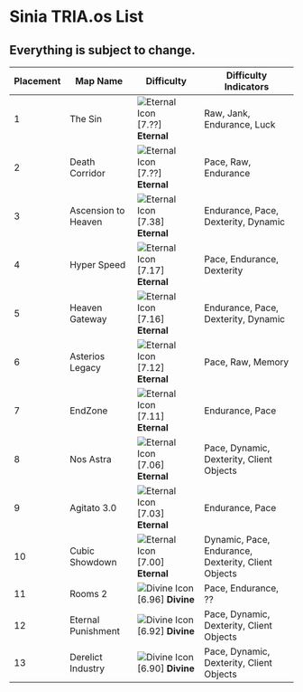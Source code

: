 # Sinia TRIA.os List
## Everything is subject to change.

| Placement | Map Name            | Difficulty     | Difficulty Indicators                               |
| --------- | ------------------- | -------------- | --------------------------------------------------- |
| 1         | The Sin             | ![Eternal Icon](https://cdn.discordapp.com/attachments/1327548822280474674/1327682308609802281/DifficultyEternal.webp?ex=6783f401&is=6782a281&hm=006ad6f2e1d2a39ba80df0bf82a9896a6242a4cc9ca502ce37a67eb0f6b9b35f&) [7.??] **Eternal** | Raw, Jank, Endurance, Luck                          |
| 2         | Death Corridor      | ![Eternal Icon](https://cdn.discordapp.com/attachments/1327548822280474674/1327682308609802281/DifficultyEternal.webp?ex=6783f401&is=6782a281&hm=006ad6f2e1d2a39ba80df0bf82a9896a6242a4cc9ca502ce37a67eb0f6b9b35f&) [7.??] **Eternal** | Pace, Raw, Endurance                                |
| 3         | Ascension to Heaven | ![Eternal Icon](https://cdn.discordapp.com/attachments/1327548822280474674/1327682308609802281/DifficultyEternal.webp?ex=6783f401&is=6782a281&hm=006ad6f2e1d2a39ba80df0bf82a9896a6242a4cc9ca502ce37a67eb0f6b9b35f&) [7.38] **Eternal** | Endurance, Pace, Dexterity, Dynamic                 |
| 4         | Hyper Speed         | ![Eternal Icon](https://cdn.discordapp.com/attachments/1327548822280474674/1327682308609802281/DifficultyEternal.webp?ex=6783f401&is=6782a281&hm=006ad6f2e1d2a39ba80df0bf82a9896a6242a4cc9ca502ce37a67eb0f6b9b35f&) [7.17] **Eternal** | Pace, Endurance, Dexterity                          |
| 5         | Heaven Gateway      | ![Eternal Icon](https://cdn.discordapp.com/attachments/1327548822280474674/1327682308609802281/DifficultyEternal.webp?ex=6783f401&is=6782a281&hm=006ad6f2e1d2a39ba80df0bf82a9896a6242a4cc9ca502ce37a67eb0f6b9b35f&) [7.16] **Eternal** | Endurance, Pace, Dexterity, Dynamic                 |
| 6         | Asterios Legacy     | ![Eternal Icon](https://cdn.discordapp.com/attachments/1327548822280474674/1327682308609802281/DifficultyEternal.webp?ex=6783f401&is=6782a281&hm=006ad6f2e1d2a39ba80df0bf82a9896a6242a4cc9ca502ce37a67eb0f6b9b35f&) [7.12] **Eternal** | Pace, Raw, Memory                                   |
| 7         | EndZone             | ![Eternal Icon](https://cdn.discordapp.com/attachments/1327548822280474674/1327682308609802281/DifficultyEternal.webp?ex=6783f401&is=6782a281&hm=006ad6f2e1d2a39ba80df0bf82a9896a6242a4cc9ca502ce37a67eb0f6b9b35f&) [7.11] **Eternal** | Endurance, Pace                                     |
| 8         | Nos Astra           | ![Eternal Icon](https://cdn.discordapp.com/attachments/1327548822280474674/1327682308609802281/DifficultyEternal.webp?ex=6783f401&is=6782a281&hm=006ad6f2e1d2a39ba80df0bf82a9896a6242a4cc9ca502ce37a67eb0f6b9b35f&) [7.06] **Eternal** | Pace, Dynamic, Dexterity, Client Objects            |
| 9         | Agitato 3.0         | ![Eternal Icon](https://cdn.discordapp.com/attachments/1327548822280474674/1327682308609802281/DifficultyEternal.webp?ex=6783f401&is=6782a281&hm=006ad6f2e1d2a39ba80df0bf82a9896a6242a4cc9ca502ce37a67eb0f6b9b35f&) [7.03] **Eternal** | Endurance, Pace                                     |
| 10        | Cubic Showdown      | ![Eternal Icon](https://cdn.discordapp.com/attachments/1327548822280474674/1327682308609802281/DifficultyEternal.webp?ex=6783f401&is=6782a281&hm=006ad6f2e1d2a39ba80df0bf82a9896a6242a4cc9ca502ce37a67eb0f6b9b35f&) [7.00] **Eternal** | Dynamic, Pace, Endurance, Dexterity, Client Objects |
| 11        | Rooms 2             | ![Divine Icon](https://cdn.discordapp.com/attachments/1327548822280474674/1327686811291746448/oKC6QjC.png?ex=6783f833&is=6782a6b3&hm=502b5ab4863e5109198fdfb52f2d7861343af167124b061678374aea8a45aec4&) [6.96] **Divine**  | Pace, Endurance, ??                                 |
| 12        | Eternal Punishment  | ![Divine Icon](https://cdn.discordapp.com/attachments/1327548822280474674/1327686811291746448/oKC6QjC.png?ex=6783f833&is=6782a6b3&hm=502b5ab4863e5109198fdfb52f2d7861343af167124b061678374aea8a45aec4&) [6.92] **Divine**  | Pace, Dynamic, Dexterity, Client Objects            |
| 13        | Derelict Industry   | ![Divine Icon](https://cdn.discordapp.com/attachments/1327548822280474674/1327686811291746448/oKC6QjC.png?ex=6783f833&is=6782a6b3&hm=502b5ab4863e5109198fdfb52f2d7861343af167124b061678374aea8a45aec4&) [6.90] **Divine**  | Pace, Dynamic, Dexterity, Client Objects            |
